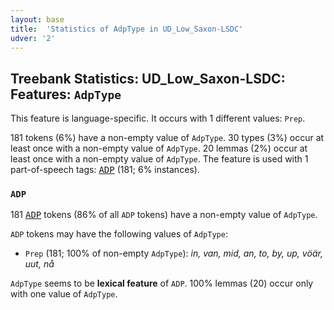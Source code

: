 ```yaml
---
layout: base
title:  'Statistics of AdpType in UD_Low_Saxon-LSDC'
udver: '2'
---
```


## Treebank Statistics: UD_Low_Saxon-LSDC: Features: `AdpType`

This feature is language-specific.
It occurs with 1 different values: `Prep`.

181 tokens (6%) have a non-empty value of `AdpType`.
30 types (3%) occur at least once with a non-empty value of `AdpType`.
20 lemmas (2%) occur at least once with a non-empty value of `AdpType`.
The feature is used with 1 part-of-speech tags: <tt><a href="nds_lsdc-pos-ADP.html">ADP</a></tt> (181; 6% instances).

### `ADP`

181 <tt><a href="nds_lsdc-pos-ADP.html">ADP</a></tt> tokens (86% of all `ADP` tokens) have a non-empty value of `AdpType`.

`ADP` tokens may have the following values of `AdpType`:

* `Prep` (181; 100% of non-empty `AdpType`): <em>in, van, mid, an, to, by, up, vöär, uut, nå</em>

`AdpType` seems to be **lexical feature** of `ADP`. 100% lemmas (20) occur only with one value of `AdpType`.

